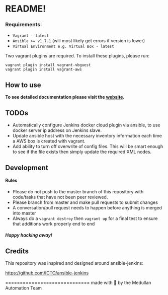 README!
=======================

### Requirements:
- `Vagrant - latest`
- `Ansible >= v1.7.1` (will most likely get errors if version is lower)
- `Virtual Environment e.g. Virtual Box - latest`

Two vagrant plugins are required. To install these plugins, please run:
```shell
vagrant plugin install vagrant-vbguest
vagrant plugin install vagrant-aws
```

## How to use

**To see detailed documentation please visit the [website](http://medullan.github.io/jenkins-docker-vagrant-ansible).**

## TODOs
- Automatically configure Jenkins docker cloud plugin via ansible, to use docker server ip address on Jenkins slave.
- Update ansible host with the necessary inventory information each time a AWS box is created with vagrant.
- Add ability to turn off overwrite of config files. This will be smart enough to see if the file exists then simply update the required XML nodes.

## Development

#### Rules
- Please do not push to the master branch of this repository with code/tasks that have not been peer reviewed.
- Please branch from master and make pull requests to submit changes
- A conversation/pull request needs to happen before anything is merged into master
- Always do a `vagrant destroy` then `vagrant up` for a final test to ensure that additions work properly end to end

##### Happy hacking away!

## Credits

This repository was inspired and designed around ansible-jenkins:

https://github.com/ICTO/ansible-jenkins

=============================
made with :sparkling_heart: by the Medullan Automation Team
